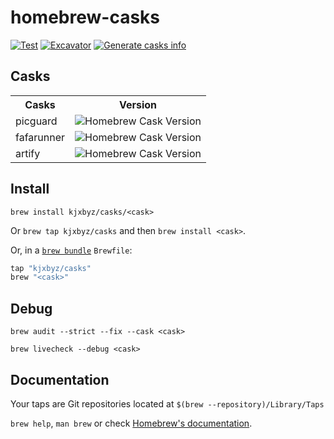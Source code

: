 # homebrew-casks

[![Test](https://github.com/kjxbyz/homebrew-casks/actions/workflows/test.yml/badge.svg?branch=main)](https://github.com/kjxbyz/homebrew-casks/actions/workflows/test.yml)
[![Excavator](https://github.com/kjxbyz/homebrew-casks/actions/workflows/excavator.yml/badge.svg)](https://github.com/kjxbyz/homebrew-casks/actions/workflows/excavator.yml)
[![Generate casks info](https://github.com/kjxbyz/homebrew-casks/actions/workflows/build.yml/badge.svg)](https://github.com/kjxbyz/homebrew-casks/actions/workflows/build.yml)
<!-- [![Add version](https://github.com/kjxbyz/homebrew-casks/actions/workflows/version.yml/badge.svg)](https://github.com/kjxbyz/homebrew-casks/actions/workflows/version.yml) -->

## Casks

<table>
  <tr>
    <th>Casks</th>
    <th style="text-align: center">Version</th>
  </tr>
  <tr>
    <td>picguard</td>
    <td>
      <img alt="Homebrew Cask Version" src="https://img.shields.io/badge/dynamic/json.svg?url=https://raw.githubusercontent.com/kjxbyz/homebrew-casks/main/Info/picguard.json&query=$.casks.[0].version&label=homebrew">
    </td>
  </tr>
  <tr>
    <td>fafarunner</td>
    <td>
      <img alt="Homebrew Cask Version" src="https://img.shields.io/badge/dynamic/json.svg?url=https://raw.githubusercontent.com/kjxbyz/homebrew-casks/main/Info/fafarunner.json&query=$.casks.[0].version&label=homebrew">
    </td>
  </tr>
  <tr>
    <td>artify</td>
    <td>
      <img alt="Homebrew Cask Version" src="https://img.shields.io/badge/dynamic/json.svg?url=https://raw.githubusercontent.com/kjxbyz/homebrew-casks/main/Info/artify.json&query=$.casks.[0].version&label=homebrew">
    </td>
  </tr>
</table>

## Install

`brew install kjxbyz/casks/<cask>`

Or `brew tap kjxbyz/casks` and then `brew install <cask>`.

Or, in a [`brew bundle`](https://github.com/Homebrew/homebrew-bundle) `Brewfile`:

```ruby
tap "kjxbyz/casks"
brew "<cask>"
```

## Debug

`brew audit --strict --fix --cask <cask>`

`brew livecheck --debug <cask>`

## Documentation

Your taps are Git repositories located at `$(brew --repository)/Library/Taps`

`brew help`, `man brew` or check [Homebrew's documentation](https://docs.brew.sh).
